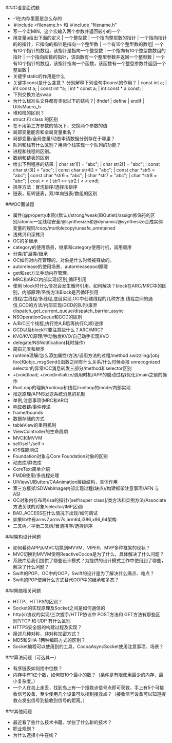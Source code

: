 ###C语言面试题
* -1在内存里面是怎么存的
* ＃include <filename.h> 和 ＃include "filename.h" 
* 写一个宏MIN，这个宏输入两个参数并返回较小的一个
* 用变量a给出下面的定义  | 一个整型数 | 一个指向整型数的指针 | 一个指向指针的的指针，它指向的指针是指向一个整型数 | 一个有10个整型数的数组| 一个有10个指针的数组，该指针是指向一个整型数 | 一个指向有10个整型数数组的指针 | 一个指向函数的指针，该函数有一个整型参数并返回一个整型数 | 一个有10个指针的数组，该指针指向一个函数，该函数有一个整型参数并返回一个整型数 |
* 关键字static的作用是什么
* 关键字const是什么含意？ 分别解释下列语句中const的作用？
 | const int a; |   int const a; |   const int *a;   | int * const a;   | int const * a const; |   
* 下列交换方法swap
* 为什么标准头文件都有类似以下的结构？| ifndef | define | endif | UtilsMacro_h
* 堆和栈的区别？
* struct 和 class 的区别
* 在不用第三方参数的情况下，交换两个参数的值
* 局部变量能否和全局变量重名？ 
* 局部变量/全局变量/动态申请数据分别存在于哪里？
* 队列和栈有什么区别？用两个栈实现一个队列的功能？
* 进程和线程的区别。
* 数组和链表的区别
* 给出下列程序的结果. | char str1[] = "abc";    | char str2[] = "abc";    | const char str3[] = "abc";    | const char str4[] = "abc";    | const char *str5 = "abc";    | const char *str6 = "abc";    | char *str7 = "abc";    | char *str8 = "abc";    | cout < < ( str1 == str2 ) < < endl;   
* 排序方法：冒泡排序/选择法排序
* 链表，反转链表，双/单向链表/数组的区别

###OC面试题

* 属性(@property本质)(默认)/strong/weak(IBOutlet)/assign修饰符的区别/atomic一定线程安全/@synthesize和@dynamic/@synthesize合成实例变量的规则/copy/mutiblecopy/unsafe_unretained 
* 浅拷贝和深拷贝
* OC的多继承
* category的使用场景，继承和category使用时机，调用顺序
* 分类/扩展类/继承
* OC如何对内存管理的，对象是什么时候被释放的。
* autorelease的使用场景、autoreleasepool原理
* get和set方法手动内存管理。
* MRC和ARC(内部实现)区别,循环引用
* 使用 block时什么情况会发生循环引用，如何解决？block在ARC/MRC中的区别，内部原理/系统方法Block是否循环引用
* 线程/主线程/多线程,底层实现,OC中创建线程的几种方法,线程之间的通信,GCD的方法/内部实现/GCD的队列/废弃dispatch_get_current_queue/dispatch_barrier_async
* NSOperationQueue和GCD的区别
* A/B/C三个线程,执行完A,B后再执行C,顺/逆序
* GCD以及block时要注意些什么？ARC/MRC?
* KVO/KVC原理/手动触发KVO/自己动手实现KVO
* delegate/NSNotification(耗时操作)
* 简描元类和根类
* runtime理解/怎么添加属性/方法/调用方法的过程/method swizzling/[obj foo]和objc_msgSend()函数之间有什么关系/什么时候会报 unrecognized selector的异常/OC消息转发三部分/method和selector区别
* +(void)load; +(void)initialize/调用时机/APP的启动过程(优化)/main之前的操作
* RunLoop的理解/runloop和线程/runloop的mode/内部实现
* 推送原理/APNS发送系统消息的机制
* 单例,注意事项(MRC和ARC)
* 响应者链/事件传递
* frame/bounds
* 数据存储的方式
* tableView的重用机制
* ViewCointroller的生命周期
* MVC和MVVM
* self/self./self->
* iOS性能测试
* Foundation对象与Core Foundation对象的区别
* 动态库/静态库
* CoreText简单介绍
* FMDB使用/多线程处理
* UIView/UIButton/CAAnimation层级结构，具体作用
* 第三方框架/SDWebImage内部实现过程(缺点)/构建框架注意事项/AFN 与 ASI
* OC对象内存布局/isa的指针/[self/super class]/类方法和实例方法/Associate方法关联的对象/selector/IMP区别/
* BAD_ACCESS在什么情况下出现/如何调试
* 如果lib中有armv7,armv7s,arm64,i386,x86_64架构 
* 二叉树／平衡二叉树/冒泡排序/选择排序

###架构设计问题
* 如何看待APP从MVC切换到MVVM、VIPER、MVP多种框架的现状？
* MVC切换到MVVM使用ReactiveCocoa是为了什么，具体解决了什么问题？
* 系统库给我们提供了哪些设计模式？为提供的设计模式工作中使用到了哪些，解决了什么问题？
* Swift的POP、OC中的OOP，Swift的设计是为了解决什么痛点、难点？
* Swift的POP使用什么方式替代OOP中的继承和多态？

###网络相关问题
* HTTP、HTTPS的区别？
* Socket的实现原理及Socket之间是如何通信的
* http(s)协议的实现/三次握手/HTTP协议中 POST方法和 GET方法有那些区别?/TCP 和 UDP 有什么区别
* HTTPS安全层的构建过程及实现？
* 简述几种对称、非对称加密方式？
* MD5和SHA-1两种编码方式的区别？
* Socket编程可以使用到的工具，CocoaAsyncSocket使用注意事项、场景？

###算法问题（可选其一）
* 有序链表如何找中位数？
* 内存中有1亿个数，如何取10个最小的数？（条件是有限使用最少的内存、最小复杂度。）
* 一个人在岛上走丢，找到岛上有一个搜救点信号点即可获救，手上有5个可接收信号设备，至少使用几个设备可以找到搜救点？（接收信号设备可以知道搜救点发出信号到接收到信号的距离。）

###其他问题
* 最近看了些什么技术书籍、学些了什么新的技术？
* 职业规划？
* 为什么选择小牛在线？
